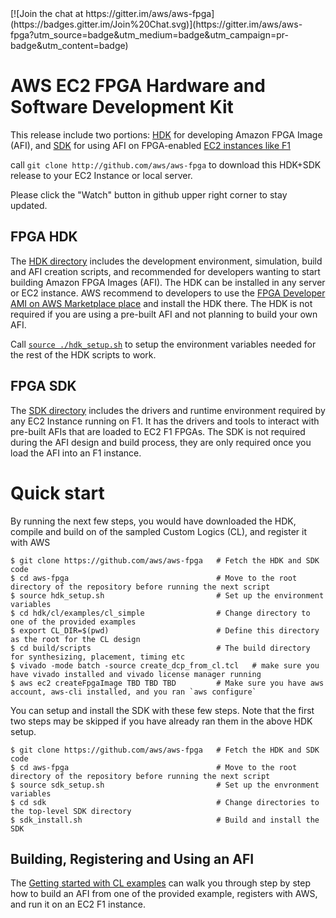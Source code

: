 <span style="display: inline-block;">
[![Join the chat at https://gitter.im/aws/aws-fpga](https://badges.gitter.im/Join%20Chat.svg)](https://gitter.im/aws/aws-fpga?utm_source=badge&utm_medium=badge&utm_campaign=pr-badge&utm_content=badge)

# AWS EC2 FPGA Hardware and Software Development Kit

This release include two portions: [HDK](./hdk) for developing Amazon FPGA Image (AFI),  and [SDK](./sdk) for using AFI on FPGA-enabled [EC2 instances like F1](https://aws.amazon.com/ec2/instance-types/f1/)

call `git clone http://github.com/aws/aws-fpga` to download this HDK+SDK release to your EC2 Instance or local server.

Please click the "Watch" button in github upper right corner to stay updated.

## FPGA HDK

The [HDK directory](./hdk) includes the development environment, simulation, build and AFI creation scripts, and recommended for developers wanting to start building Amazon FPGA Images (AFI).  The HDK can be installed in any server or EC2 instance. AWS recommend to developers to use the [FPGA Developer AMI on AWS Marketplace place](https//aws.amazon.com/marketplace/AmazonFPGAAmi) and install the HDK there. The HDK is not required if you are using a pre-built AFI and not planning to build your own AFI.

Call [`source ./hdk_setup.sh`](./hdk_setup.sh) to setup the environment variables needed for the rest of the HDK scripts to work.

## FPGA SDK

The [SDK directory](./sdk) includes the drivers and runtime environment required by any EC2 Instance running on F1. It has the drivers and tools to interact with pre-built AFIs that are loaded to EC2 F1 FPGAs. The SDK is not required during the AFI design and build process, they are only required once you load the AFI into an F1 instance.

# Quick start

By running the next few steps, you would have downloaded the HDK, compile and build on of the sampled Custom Logics (CL), and register it with AWS

    $ git clone https://github.com/aws/aws-fpga   # Fetch the HDK and SDK code
    $ cd aws-fpga                                 # Move to the root directory of the repository before running the next script
    $ source hdk_setup.sh                         # Set up the environment variables
    $ cd hdk/cl/examples/cl_simple                # Change directory to one of the provided examples
    $ export CL_DIR=$(pwd)                        # Define this directory as the root for the CL design
    $ cd build/scripts                            # The build directory for synthesizing, placement, timing etc
    $ vivado -mode batch -source create_dcp_from_cl.tcl   # make sure you have vivado installed and vivado license manager running
    $ aws ec2 createFpgaImage TBD TBD TBD         # Make sure you have aws account, aws-cli installed, and you ran `aws configure`

You can setup and install the SDK with these few steps.  Note that the first two steps may be skipped if you have already ran them in the above HDK setup.

    $ git clone https://github.com/aws/aws-fpga   # Fetch the HDK and SDK code
    $ cd aws-fpga                                 # Move to the root directory of the repository before running the next script
    $ source sdk_setup.sh                         # Set up the envronment variables
    $ cd sdk                                      # Change directories to the top-level SDK directory       
    $ sdk_install.sh                              # Build and install the SDK

## Building, Registering and Using an AFI 

The [Getting started with CL examples](./hdk/cl/examples/Getting_Started_With_CL_Examples.md) can walk you through step by step how to build an AFI from one of the provided example, registers with AWS, and run it on an EC2 F1 instance.

